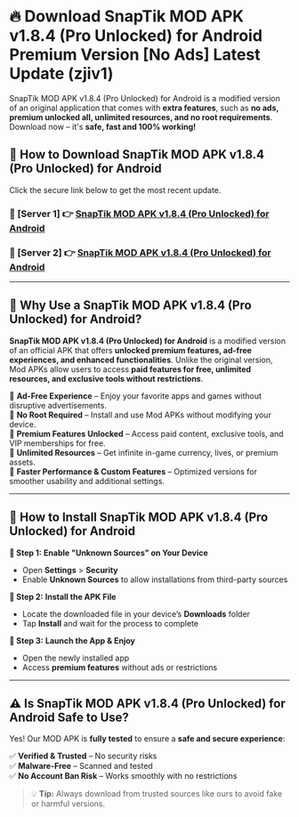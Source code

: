# 🔥 Download SnapTik MOD APK v1.8.4 (Pro Unlocked) for Android Premium Version [No Ads] Latest Update (zjiv1) 

SnapTik MOD APK v1.8.4 (Pro Unlocked) for Android is a modified version of an original application that comes with **extra features**, such as **no ads, premium unlocked all, unlimited resources, and no root requirements**. Download now – it's **safe, fast and 100% working!**

## **📱 How to Download SnapTik MOD APK v1.8.4 (Pro Unlocked) for Android**  

Click the secure link below to get the most recent update.  

 ### **📌 [Server 1] 👉** [SnapTik MOD APK v1.8.4 (Pro Unlocked) for Android](https://apkcomod.com?title=SnapTik_MOD_APK_v1.8.4_(Pro_Unlocked)_for_Android)

 ### **📌 [Server 2] 👉** [SnapTik MOD APK v1.8.4 (Pro Unlocked) for Android](https://apkcomod.com?title=SnapTik_MOD_APK_v1.8.4_(Pro_Unlocked)_for_Android)

---

## **🤖 Why Use a SnapTik MOD APK v1.8.4 (Pro Unlocked) for Android?**  

**SnapTik MOD APK v1.8.4 (Pro Unlocked) for Android** is a modified version of an official APK that offers **unlocked premium features, ad-free experiences, and enhanced functionalities**. Unlike the original version, Mod APKs allow users to access **paid features for free, unlimited resources, and exclusive tools without restrictions**.

🔽 **Ad-Free Experience** – Enjoy your favorite apps and games without disruptive advertisements.  
🔽 **No Root Required** – Install and use Mod APKs without modifying your device.  
🔽 **Premium Features Unlocked** – Access paid content, exclusive tools, and VIP memberships for free.  
🔽 **Unlimited Resources** – Get infinite in-game currency, lives, or premium assets.  
🔽 **Faster Performance & Custom Features** – Optimized versions for smoother usability and additional settings.  

---

## **🚀 How to Install SnapTik MOD APK v1.8.4 (Pro Unlocked) for Android**  

**🔹 Step 1:** **Enable "Unknown Sources" on Your Device**  
- Open **Settings** > **Security**  
- Enable **Unknown Sources** to allow installations from third-party sources  

**🔹 Step 2:** **Install the APK File**  
- Locate the downloaded file in your device’s **Downloads** folder  
- Tap **Install** and wait for the process to complete  

**🔹 Step 3:** **Launch the App & Enjoy**  
- Open the newly installed app  
- Access **premium features** without ads or restrictions  

---

## **⚠️ Is SnapTik MOD APK v1.8.4 (Pro Unlocked) for Android Safe to Use?**  

Yes! Our MOD APK is **fully tested** to ensure a **safe and secure experience**:

✅ **Verified & Trusted** – No security risks  
✅ **Malware-Free** – Scanned and tested  
✅ **No Account Ban Risk** – Works smoothly with no restrictions  

> 💡 **Tip:** Always download from trusted sources like ours to avoid fake or harmful versions.